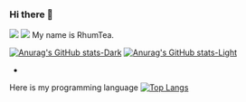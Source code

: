 ### Hi there 👋
![](https://komarev.com/ghpvc/?username=rhumtea)
![](https://komarev.com/ghpvc/?username=rhumtea&color=green)
My name is RhumTea.

[![Anurag's GitHub stats-Dark](https://github-readme-stats.vercel.app/api?username=rhumtea&show_icons=true&theme=dark#gh-dark-mode-only)](https://github.com/anuraghazra/github-readme-stats#gh-dark-mode-only)
[![Anurag's GitHub stats-Light](https://github-readme-stats.vercel.app/api?username=rhumtea&show_icons=true&theme=default#gh-light-mode-only)](https://github.com/anuraghazra/github-readme-stats#gh-light-mode-only)

- 
Here is my programming language
[![Top Langs](https://github-readme-stats.vercel.app/api/top-langs/?username=rhumtea&layout=donut)](https://github.com/anuraghazra/github-readme-stats)



<!--
**rhumtea/rhumtea** is a ✨ _special_ ✨ repository because its `README.md` (this file) appears on your GitHub profile.
Here are some ideas to get you started:
- 🔭 I’m currently working on 
- 🌱 I’m currently learning 
- 👯 I’m looking to collaborate on ...
- 🤔 I’m looking for help with ...
- 💬 Ask me about ...
- 📫 How to reach me: ...
- 😄 Pronouns: ...
- ⚡ Fun fact: ...
-->
